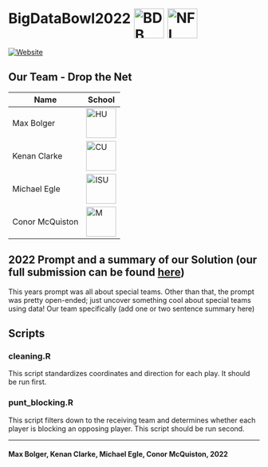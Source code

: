 # BigDataBowl2022 [<img align="middle" alt="BDB" width="60px" src="https://external-content.duckduckgo.com/iu/?u=https%3A%2F%2Foperations.nfl.com%2Fmedia%2F3608%2Fbig-data-bowl-new-logo_750.png%3Fmode%3Dpad%26rnd%3D131956651790000000&f=1&nofb=1" />][BDB] [<img align="middle" alt="NFL" width="60px" src="https://external-content.duckduckgo.com/iu/?u=https%3A%2F%2Flogodownload.org%2Fwp-content%2Fuploads%2F2020%2F07%2Fnfl-logo-0.png&f=1&nofb=1" />][NFL]

[![Website](https://img.shields.io/badge/View_our_submission_here!-%230077B5.svg?&style=for-the-badge&logo=kaggle&logoColor=white)](https://www.linkedin.com/in/max-bolger/)

## Our Team - Drop the Net

| Name | School |
| --------------- | --------------- |
| Max Bolger | [<img align="middle" alt="HU" width="60px" src="https://external-content.duckduckgo.com/iu/?u=https%3A%2F%2Fstatic1.squarespace.com%2Fstatic%2F5761bf14b3db2bca65bc21d0%2F5840594e37c5815c82a3da6d%2F58405bbe6b8f5b62353da2f7%2F1487554759063%2FHamline%2BUniversity%2BLogo.png&f=1&nofb=1" />][HU] |
| Kenan Clarke | [<img align="middle" alt="CU" width="60px" src="https://external-content.duckduckgo.com/iu/?u=https%3A%2F%2Fupload.wikimedia.org%2Fwikipedia%2Fcommons%2Fthumb%2F4%2F47%2FCornell_University_seal.svg%2F1200px-Cornell_University_seal.svg.png&f=1&nofb=1" />][CU] |
| Michael Egle | [<img align="middle" alt="ISU" width="60px" src="https://external-content.duckduckgo.com/iu/?u=http%3A%2F%2Flonestargridiron.com%2Fwp-content%2Fuploads%2F2016%2F02%2FIowa_State_Cyclones_logo.svg_.png&f=1&nofb=1" />][ISU] |
| Conor McQuiston | [<img align="middle" alt="M" width="60px" src="https://external-content.duckduckgo.com/iu/?u=https%3A%2F%2Fwww.formassembly.com%2Fcontent%2Fuploads%2F2018%2F11%2FUniversity-of-Michigan_logo.png&f=1&nofb=1" />][M] |

## 2022 Prompt and a summary of our Solution (our full submission can be found [here](https://www.kaggle.com/mjegle/drop-the-net/))

This years prompt was all about special teams. Other than that, the prompt was pretty open-ended; just uncover something cool about special teams using data! Our team specifically (add one or two sentence summary here)
## Scripts

### cleaning.R
This script standardizes coordinates and direction for each play. It should be run first.

### punt_blocking.R
This script filters down to the receiving team and determines whether each player is blocking an opposing player. This script should be run second.




---

#### Max Bolger, Kenan Clarke, Michael Egle, Conor McQuiston, 2022

[HU]: https://www.hamline.edu
[CU]: https://www.cornell.edu
[ISU]: https://www.iastate.edu
[M]: https://umich.edu
[BDB]: https://www.kaggle.com/c/nfl-big-data-bowl-2022
[NFL]: https://www.nfl.com
